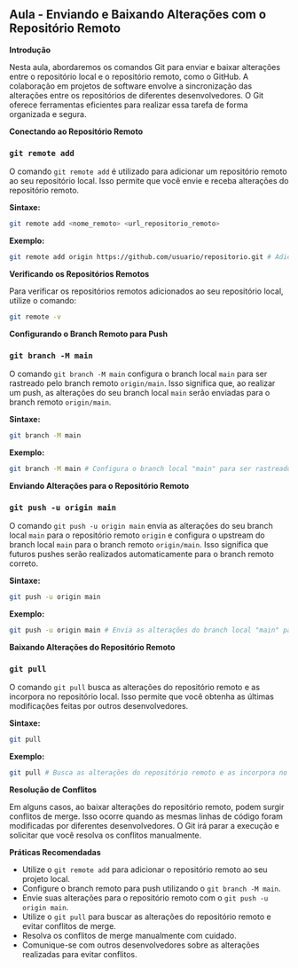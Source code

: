 ## Aula - Enviando e Baixando Alterações com o Repositório Remoto

**Introdução**

Nesta aula, abordaremos os comandos Git para enviar e baixar alterações entre o repositório local e o repositório remoto, como o GitHub. A colaboração em projetos de software envolve a sincronização das alterações entre os repositórios de diferentes desenvolvedores. O Git oferece ferramentas eficientes para realizar essa tarefa de forma organizada e segura.

**Conectando ao Repositório Remoto**

### `git remote add`

O comando `git remote add` é utilizado para adicionar um repositório remoto ao seu repositório local. Isso permite que você envie e receba alterações do repositório remoto.

**Sintaxe:**

```bash
git remote add <nome_remoto> <url_repositorio_remoto>
```

**Exemplo:**

```bash
git remote add origin https://github.com/usuario/repositorio.git # Adiciona o repositório remoto "origin" com a URL especificada.
```

**Verificando os Repositórios Remotos**

Para verificar os repositórios remotos adicionados ao seu repositório local, utilize o comando:

```bash
git remote -v
```

**Configurando o Branch Remoto para Push**

### `git branch -M main`

O comando `git branch -M main` configura o branch local `main` para ser rastreado pelo branch remoto `origin/main`. Isso significa que, ao realizar um push, as alterações do seu branch local `main` serão enviadas para o branch remoto `origin/main`.

**Sintaxe:**

```bash
git branch -M main
```

**Exemplo:**

```bash
git branch -M main # Configura o branch local "main" para ser rastreado pelo branch remoto "origin/main".
```

**Enviando Alterações para o Repositório Remoto**

### `git push -u origin main`

O comando `git push -u origin main` envia as alterações do seu branch local `main` para o repositório remoto `origin` e configura o upstream do branch local `main` para o branch remoto `origin/main`. Isso significa que futuros pushes serão realizados automaticamente para o branch remoto correto.

**Sintaxe:**

```bash
git push -u origin main
```

**Exemplo:**

```bash
git push -u origin main # Envia as alterações do branch local "main" para o repositório remoto "origin" e configura o upstream do branch local "main" para o branch remoto "origin/main".
```

**Baixando Alterações do Repositório Remoto**

### `git pull`

O comando `git pull` busca as alterações do repositório remoto e as incorpora no repositório local. Isso permite que você obtenha as últimas modificações feitas por outros desenvolvedores.

**Sintaxe:**

```bash
git pull
```

**Exemplo:**

```bash
git pull # Busca as alterações do repositório remoto e as incorpora no repositório local.
```

**Resolução de Conflitos**

Em alguns casos, ao baixar alterações do repositório remoto, podem surgir conflitos de merge. Isso ocorre quando as mesmas linhas de código foram modificadas por diferentes desenvolvedores. O Git irá parar a execução e solicitar que você resolva os conflitos manualmente.

**Práticas Recomendadas**

* Utilize o `git remote add` para adicionar o repositório remoto ao seu projeto local.
* Configure o branch remoto para push utilizando o `git branch -M main`.
* Envie suas alterações para o repositório remoto com o `git push -u origin main`.
* Utilize o `git pull` para buscar as alterações do repositório remoto e evitar conflitos de merge.
* Resolva os conflitos de merge manualmente com cuidado.
* Comunique-se com outros desenvolvedores sobre as alterações realizadas para evitar conflitos.
